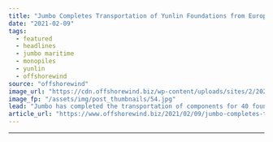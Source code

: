 ```yaml
---
title: "Jumbo Completes Transportation of Yunlin Foundations from Europe"
date: "2021-02-09"
tags: 
  - featured
  - headlines
  - jumbo maritime
  - monopiles
  - yunlin
  - offshorewind
source: "offshorewind"
image_url: "https://cdn.offshorewind.biz/wp-content/uploads/sites/2/2021/02/09140004/Fairpartner-10-TPs-for-Yunlin-from-Vlissingen-1.jpg"
image_fp: "/assets/img/post_thumbnails/54.jpg"
lead: "Jumbo has completed the transportation of components for 40 foundations for the Yunlin offshore"
article_url: "https://www.offshorewind.biz/2021/02/09/jumbo-completes-transportation-of-yunlin-foundations-from-europe/"
---
```


---
